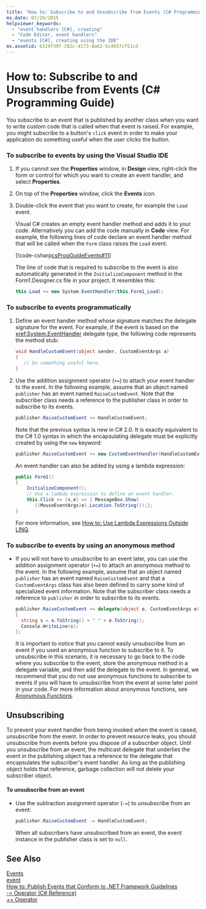 ```yaml
---
title: "How to: Subscribe to and Unsubscribe from Events (C# Programming Guide)"
ms.date: 07/20/2015
helpviewer_keywords: 
  - "event handlers [C#], creating"
  - "Code Editor, event handlers"
  - "events [C#], creating using the IDE"
ms.assetid: 6319f39f-282c-4173-8a62-6c4657cf51cd
---
```

# How to: Subscribe to and Unsubscribe from Events (C# Programming Guide)
You subscribe to an event that is published by another class when you want to write custom code that is called when that event is raised. For example, you might subscribe to a button's `click` event in order to make your application do something useful when the user clicks the button.  
  
### To subscribe to events by using the Visual Studio IDE  
  
1.  If you cannot see the **Properties** window, in **Design** view, right-click the form or control for which you want to create an event handler, and select **Properties**.  
  
2.  On top of the **Properties** window, click the **Events** icon.  
  
3.  Double-click the event that you want to create, for example the `Load` event.  
  
     Visual C# creates an empty event handler method and adds it to your code. Alternatively you can add the code manually in **Code** view. For example, the following lines of code declare an event handler method that will be called when the `Form` class raises the `Load` event.  
  
     [!code-csharp[csProgGuideEvents#11](../../../csharp/programming-guide/events/codesnippet/CSharp/how-to-subscribe-to-and-unsubscribe-from-events_1.cs)]  
  
     The line of code that is required to subscribe to the event is also automatically generated in the `InitializeComponent` method in the Form1.Designer.cs file in your project. It resembles this:  
  
    ```csharp
    this.Load += new System.EventHandler(this.Form1_Load);  
    ```  
  
### To subscribe to events programmatically  
  
1.  Define an event handler method whose signature matches the delegate signature for the event. For example, if the event is based on the <xref:System.EventHandler> delegate type, the following code represents the method stub:  
  
    ```csharp
    void HandleCustomEvent(object sender, CustomEventArgs a)  
    {  
       // Do something useful here.  
    }  
    ```  
  
2.  Use the addition assignment operator (`+=`) to attach your event handler to the event. In the following example, assume that an object named `publisher` has an event named `RaiseCustomEvent`. Note that the subscriber class needs a reference to the publisher class in order to subscribe to its events.  
  
    ```csharp
    publisher.RaiseCustomEvent += HandleCustomEvent;  
    ```  
  
     Note that the previous syntax is new in C# 2.0. It is exactly equivalent to the C# 1.0 syntax in which the encapsulating delegate must be explicitly created by using the `new` keyword:  
  
    ```csharp
    publisher.RaiseCustomEvent += new CustomEventHandler(HandleCustomEvent);  
    ```  
  
     An event handler can also be added by using a lambda expression:  
  
    ```csharp
    public Form1()  
    {  
        InitializeComponent();  
        // Use a lambda expression to define an event handler.  
        this.Click += (s,e) => { MessageBox.Show(  
           ((MouseEventArgs)e).Location.ToString());};  
    }  
    ```  
  
     For more information, see [How to: Use Lambda Expressions Outside LINQ](../../../csharp/programming-guide/statements-expressions-operators/how-to-use-lambda-expressions-outside-linq.md).  
  
### To subscribe to events by using an anonymous method  
  
-   If you will not have to unsubscribe to an event later, you can use the addition assignment operator (`+=`) to attach an anonymous method to the event. In the following example, assume that an object named `publisher` has an event named `RaiseCustomEvent` and that a `CustomEventArgs` class has also been defined to carry some kind of specialized event information. Note that the subscriber class needs a reference to `publisher` in order to subscribe to its events.  
  
    ```csharp
    publisher.RaiseCustomEvent += delegate(object o, CustomEventArgs e)  
    {  
      string s = o.ToString() + " " + e.ToString();  
      Console.WriteLine(s);  
    };  
    ```  
  
     It is important to notice that you cannot easily unsubscribe from an event if you used an anonymous function to subscribe to it. To unsubscribe in this scenario, it is necessary to go back to the code where you subscribe to the event, store the anonymous method in a delegate variable, and then add the delegate to the event. In general, we recommend that you do not use anonymous functions to subscribe to events if you will have to unsubscribe from the event at some later point in your code. For more information about anonymous functions, see [Anonymous Functions](../../../csharp/programming-guide/statements-expressions-operators/anonymous-functions.md).  
  
## Unsubscribing  
 To prevent your event handler from being invoked when the event is raised, unsubscribe from the event. In order to prevent resource leaks, you should unsubscribe from events before you dispose of a subscriber object. Until you unsubscribe from an event, the multicast delegate that underlies the event in the publishing object has a reference to the delegate that encapsulates the subscriber's event handler. As long as the publishing object holds that reference, garbage collection will not delete your subscriber object.  
  
#### To unsubscribe from an event  
  
-   Use the subtraction assignment operator (`-=`) to unsubscribe from an event:  
  
    ```csharp
    publisher.RaiseCustomEvent -= HandleCustomEvent;  
    ```  
  
     When all subscribers have unsubscribed from an event, the event instance in the publisher class is set to `null`.  
  
## See Also  
 [Events](../../../csharp/programming-guide/events/index.md)  
 [event](../../../csharp/language-reference/keywords/event.md)  
 [How to: Publish Events that Conform to .NET Framework Guidelines](../../../csharp/programming-guide/events/how-to-publish-events-that-conform-to-net-framework-guidelines.md)  
 [-= Operator (C# Reference)](../../language-reference/operators/subtraction-assignment-operator.md)  
 [+= Operator](../../../csharp/language-reference/operators/addition-assignment-operator.md)